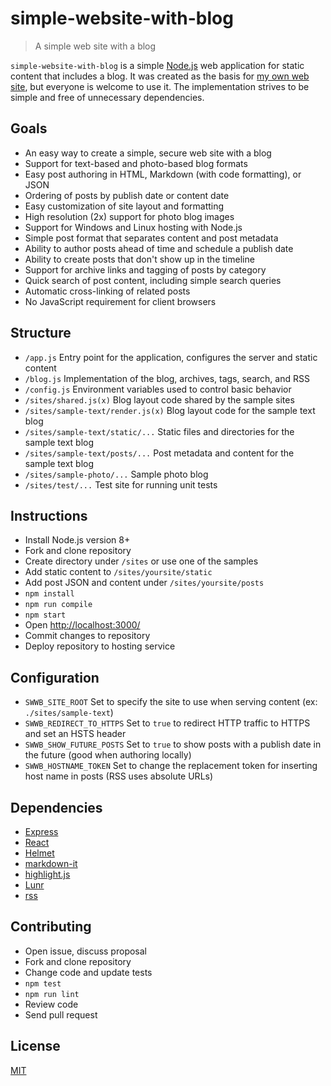 # simple-website-with-blog

> A simple web site with a blog

`simple-website-with-blog` is a simple [Node.js](https://nodejs.org/) web application for static content that includes a blog.
It was created as the basis for [my own web site](https://dlaa.me/), but everyone is welcome to use it.
The implementation strives to be simple and free of unnecessary dependencies.

## Goals

- An easy way to create a simple, secure web site with a blog
- Support for text-based and photo-based blog formats
- Easy post authoring in HTML, Markdown (with code formatting), or JSON
- Ordering of posts by publish date or content date
- Easy customization of site layout and formatting
- High resolution (2x) support for photo blog images
- Support for Windows and Linux hosting with Node.js
- Simple post format that separates content and post metadata
- Ability to author posts ahead of time and schedule a publish date
- Ability to create posts that don't show up in the timeline
- Support for archive links and tagging of posts by category
- Quick search of post content, including simple search queries
- Automatic cross-linking of related posts
- No JavaScript requirement for client browsers

## Structure

- `/app.js` Entry point for the application, configures the server and static content
- `/blog.js` Implementation of the blog, archives, tags, search, and RSS
- `/config.js` Environment variables used to control basic behavior
- `/sites/shared.js(x)` Blog layout code shared by the sample sites
- `/sites/sample-text/render.js(x)` Blog layout code for the sample text blog
- `/sites/sample-text/static/...` Static files and directories for the sample text blog
- `/sites/sample-text/posts/...` Post metadata and content for the sample text blog
- `/sites/sample-photo/...` Sample photo blog
- `/sites/test/...` Test site for running unit tests

## Instructions

- Install Node.js version 8+
- Fork and clone repository
- Create directory under `/sites` or use one of the samples
- Add static content to `/sites/yoursite/static`
- Add post JSON and content under `/sites/yoursite/posts`
- `npm install`
- `npm run compile`
- `npm start`
- Open <http://localhost:3000/>
- Commit changes to repository
- Deploy repository to hosting service

## Configuration

- `SWWB_SITE_ROOT` Set to specify the site to use when serving content (ex: `./sites/sample-text`)
- `SWWB_REDIRECT_TO_HTTPS` Set to `true` to redirect HTTP traffic to HTTPS and set an HSTS header
- `SWWB_SHOW_FUTURE_POSTS` Set to `true` to show posts with a publish date in the future (good when authoring locally)
- `SWWB_HOSTNAME_TOKEN` Set to change the replacement token for inserting host name in posts (RSS uses absolute URLs)

## Dependencies

- [Express](http://expressjs.com/)
- [React](https://reactjs.org/)
- [Helmet](https://helmetjs.github.io/)
- [markdown-it](https://github.com/markdown-it/markdown-it)
- [highlight.js](https://highlightjs.org/)
- [Lunr](https://lunrjs.com/)
- [rss](https://github.com/dylang/node-rss)

## Contributing

- Open issue, discuss proposal
- Fork and clone repository
- Change code and update tests
- `npm test`
- `npm run lint`
- Review code
- Send pull request

## License

[MIT](LICENSE)

